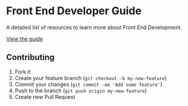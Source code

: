Front End Developer Guide
=========================

A detailed list of resources to learn more about Front End Development.

[View the guide](http://coderesponsible.com/front-end-developer-guide/)

## Contributing

1. Fork it
2. Create your feature branch (`git checkout -b my-new-feature`)
3. Commit your changes (`git commit -am 'Add some feature'`)
4. Push to the branch (`git push origin my-new-feature`)
5. Create new Pull Request
